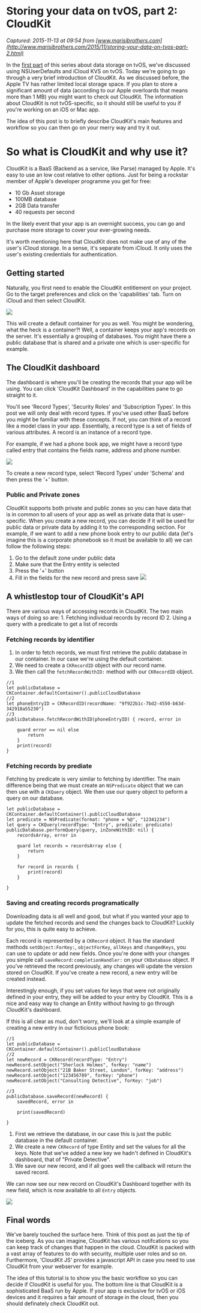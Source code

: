 # Storing your data on tvOS, part 2: CloudKit

_Captured: 2015-11-13 at 09:54 from [www.marisibrothers.com](http://www.marisibrothers.com/2015/11/storing-your-data-on-tvos-part-2.html)_

In the [first part](http://www.marisibrothers.com/2015/10/storing-your-data-on-tvos.html) of this series about data storage on tvOS, we've discussed using NSUserDefaults and iCloud KVS on tvOS. Today we're going to go through a very brief introduction of CloudKit. As we discussed before, the Apple TV has rather limited local storage space. If you plan to store a significant amount of data (according to our Apple overloards that means more than 1 MB) you might want to check out CloudKit. The information about CloudKit is not tvOS-specific, so it should still be useful to you if you're working on an iOS or Mac app.

The idea of this post is to briefly describe CloudKit's main features and workflow so you can then go on your merry way and try it out.

# So what is CloudKit and why use it?

CloudKit is a BaaS (Backend as a service, like Parse) managed by Apple. It's easy to use an low cost relative to other options. Just for being a rockstar member of Apple's developer programme you get for free:

  * 10 Gb Asset storage
  * 100MB database
  * 2GB Data transfer
  * 40 requests per second

In the likely event that your app is an overnight success, you can go and purchase more storage to cover your ever-growing needs.

It's worth mentioning here that CloudKit does not make use of any of the user's iCloud storage. In a sense, it's separate from iCloud. It only uses the user's existing credentials for authentication.

## Getting started

Naturally, you first need to enable the CloudKit entitlement on your project. Go to the target preferences and click on the 'capabilities' tab. Turn on iCloud and then select CloudKit.

![](http://1.bp.blogspot.com/-93zkhhXtRMs/Vj9Hkx2P0gI/AAAAAAAAAZc/7nXOB-Ey0dE/s400/cloudkit.png)

This will create a default container for you as well. You might be wondering, what the heck is a container?! Well, a container keeps your app's records on the server. It's essentially a grouping of databases. You might have there a public database that is shared and a private one which is user-specific for example.

## The CloudKit dashboard

The dashboard is where you'll be creating the records that your app will be using. You can click 'CloudKit Dashboard' in the capabilities pane to go straight to it.

You'll see 'Record Types', 'Security Roles' and 'Subscription Types'. In this post we will only deal with record types. If you've used other BaaS before you might be familiar with these concepts. If not, you can think of a record like a model class in your app. Essentially, a record type is a set of fields of various attributes. A record is an instance of a record type.

For example, if we had a phone book app, we might have a record type called entry that contains the fields name, address and phone number.

![](http://3.bp.blogspot.com/-CYPkx7fJx04/Vj9HsKesYII/AAAAAAAAAZk/AGpZExyVy8M/s400/cloudkit-dashboard.png)

To create a new record type, select 'Record Types' under 'Schema' and then press the '+' button.

### Public and Private zones

CloudKit supports both private and public zones so you can have data that is in common to all users of your app as well as private data that is user-specific. When you create a new record, you can decide if it will be used for public data or private data by adding it to the corresponding section. For example, if we want to add a new phone book entry to our public data (let's imagine this is a corporate phonebook so it must be available to all) we can follow the following steps:

  1. Go to the default zone under public data
  2. Make sure that the Entry entity is selected 
  3. Press the '+' button
  4. Fill in the fields for the new record and press save
![](http://3.bp.blogspot.com/-YltjwNDd49E/Vj9HvxZeLrI/AAAAAAAAAZs/CM9nOpGsP-c/s400/cloudkit-data-entry.png)

## A whistlestop tour of CloudKit's API

There are various ways of accessing records in CloudKit. The two main ways of doing so are: 1. Fetching individual records by record ID 2. Using a query with a predicate to get a list of records

### Fetching records by identifier

  1. In order to fetch records, we must first retrieve the public database in our container. In our case we're using the default container. 
  2. We need to create a `CKRecordID` object with our record name.
  3. We then call the `fetchRecordWithID:` method with our `CKRecordID` object.
    
    
    //1
    let publicDatabase = CKContainer.defaultContainer().publicCloudDatabase
    //2
    let phoneEntryID = CKRecordID(recordName: "9f922b1c-7bd2-4550-b63d-342918a55230")
    //3
    publicDatabase.fetchRecordWithID(phoneEntryID) { record, error in
    
        guard error == nil else 
            return
        }
        print(record)
    }
     

### Fetching records by prediate

Fetching by predicate is very similar to fetching by identifier. The main difference being that we must create an `NSPredicate` object that we can then use with a `CKQuery` object. We then use our query object to peform a query on our database.
    
    
    let publicDatabase = CKContainer.defaultContainer().publicCloudDatabase
    let predicate = NSPredicate(format: "phone = %@", "12341234")
    let query = CKQuery(recordType: "Entry", predicate: predicate)
    publicDatabase.performQuery(query, inZoneWithID: nil) {
        recordsArray, error in
        
        guard let records = recordsArray else {
            return
        }
        
        for record in records {
            print(record)
        }
                
    }

### Saving and creating records programatically

Downloading data is all well and good, but what if you wanted your app to update the fetched records and send the changes back to CloudKit? Luckily for you, this is quite easy to achieve.

Each record is represented by a `CKRecord` object. It has the standard methods `setObject:ForKey:`, `objectForKey`, `allKeys` and `changedKeys`, you can use to update or add new fields. Once you're done with your changes you simple call `saveRecord:completionHandler:` on your `CKDatabase` object. If you've retrieved the record previously, any changes will update the version stored on CloudKit. If you've create a new record, a new entry will be created instead.

Interestingly enough, if you set values for keys that were not originally defined in your entry, they will be added to your entry by CloudKit. This is a nice and easy way to change an Entity without having to go through CloudKit's dashboard.

If this is all clear as mud, don't worry, we'll look at a simple example of creating a new entry in our ficticious phone book:
    
    
    //1
    let publicDatabase = CKContainer.defaultContainer().publicCloudDatabase
    //2
    let newRecord = CKRecord(recordType: "Entry")
    newRecord.setObject("Sherlock Holmes", forKey: "name")
    newRecord.setObject("21B Baker Street, London", forKey: "address")
    newRecord.setObject("123456789", forKey: "phone")
    newRecord.setObject("Consulting Detective", forKey: "job")
    
    //3
    publicDatabase.saveRecord(newRecord) {
        savedRecord, error in
        
        print(savedRecord)
        
    }

  1. First we retrieve the database, in our case this is just the public database in the default container.
  2. We create a new `CKRecord` of type Entity and set the values for all the keys. Note that we've added a new key we hadn't defined in CloudKit's dashboard, that of "Private Detective".
  3. We save our new record, and if all goes well the callback will return the saved record.

We can now see our new record on CloudKit's Dashboard together with its new field, which is now available to all `Entry` objects.

![](http://3.bp.blogspot.com/-x7oEmX-VKTY/Vj9H1r-gJnI/AAAAAAAAAZ0/QQnj_ai3K88/s400/cloudkit-new-record.png)

## Final words

We've barely touched the surface here. Think of this post as just the tip of the iceberg. As you can imagine, CloudKit has various notifcations so you can keep track of changes that happen in the cloud. CloudKit is packed with a vast array of features to do with security, multiple user roles and so on. Furthermore, 'CloudKit JS' provides a javascript API in case you need to use CloudKit from your webserver for example.

The idea of this tutorial is to show you the basic workflow so you can decide if CloudKit is useful for you. The bottom line is that CloudKit is a sophisticated BaaS run by Apple. If your app is exclusive for tvOS or iOS devices and it requires a fair amount of storage in the cloud, then you should definately check CloudKit out.
